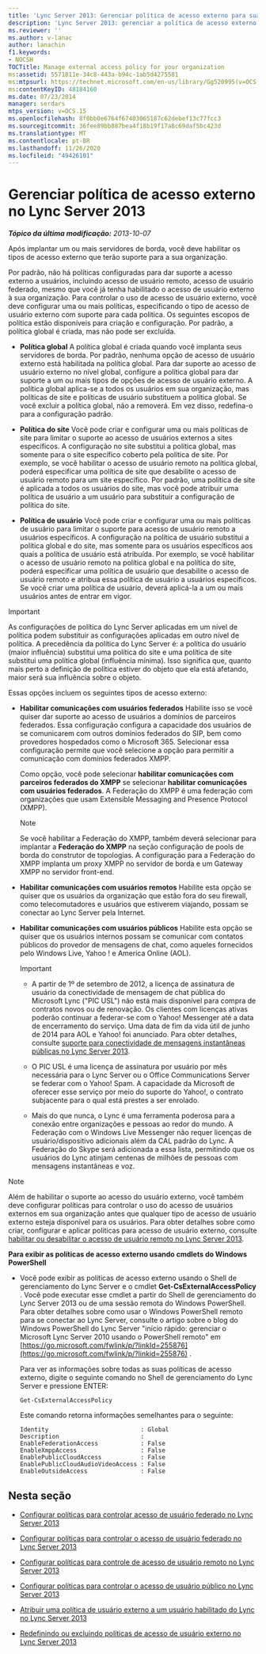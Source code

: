 ```yaml
---
title: 'Lync Server 2013: Gerenciar política de acesso externo para sua organização'
description: 'Lync Server 2013: gerenciar a política de acesso externo para sua organização.'
ms.reviewer: ''
ms.author: v-lanac
author: lanachin
f1.keywords:
- NOCSH
TOCTitle: Manage external access policy for your organization
ms:assetid: 5571811e-34c8-443a-b94c-1ab5d4275581
ms:mtpsurl: https://technet.microsoft.com/en-us/library/Gg520995(v=OCS.15)
ms:contentKeyID: 48184160
ms.date: 07/23/2014
manager: serdars
mtps_version: v=OCS.15
ms.openlocfilehash: 8f0bb0e6764f67403065187c62debef13c77fcc3
ms.sourcegitcommit: 36fee89bb887bea4f18b19f17a8c69daf5bc423d
ms.translationtype: MT
ms.contentlocale: pt-BR
ms.lasthandoff: 11/26/2020
ms.locfileid: "49426101"
---
```

# <a name="manage-external-access-policy-in-lync-server-2013"></a>Gerenciar política de acesso externo no Lync Server 2013

<div data-xmlns="http://www.w3.org/1999/xhtml">

<div class="topic" data-xmlns="http://www.w3.org/1999/xhtml" data-msxsl="urn:schemas-microsoft-com:xslt" data-cs="https://msdn.microsoft.com/">

<div data-asp="https://msdn2.microsoft.com/asp">



</div>

<div id="mainSection">

<div id="mainBody">

<span> </span>

_**Tópico da última modificação:** 2013-10-07_

Após implantar um ou mais servidores de borda, você deve habilitar os tipos de acesso externo que terão suporte para a sua organização.

Por padrão, não há políticas configuradas para dar suporte a acesso externo a usuários, incluindo acesso de usuário remoto, acesso de usuário federado, mesmo que você já tenha habilitado o acesso de usuário externo à sua organização. Para controlar o uso de acesso de usuário externo, você deve configurar uma ou mais políticas, especificando o tipo de acesso de usuário externo com suporte para cada política. Os seguintes escopos de política estão disponíveis para criação e configuração. Por padrão, a política global é criada, mas não pode ser excluída.

  - **Política global**   A política global é criada quando você implanta seus servidores de borda. Por padrão, nenhuma opção de acesso de usuário externo está habilitada na política global. Para dar suporte ao acesso de usuário externo no nível global, configure a política global para dar suporte a um ou mais tipos de opções de acesso de usuário externo. A política global aplica-se a todos os usuários em sua organização, mas políticas de site e políticas de usuário substituem a política global. Se você excluir a política global, não a removerá. Em vez disso, redefina-o para a configuração padrão.

  - **Política do site**   Você pode criar e configurar uma ou mais políticas de site para limitar o suporte ao acesso de usuários externos a sites específicos. A configuração no site substitui a política global, mas somente para o site específico coberto pela política de site. Por exemplo, se você habilitar o acesso de usuário remoto na política global, poderá especificar uma política de site que desabilite o acesso de usuário remoto para um site específico. Por padrão, uma política de site é aplicada a todos os usuários do site, mas você pode atribuir uma política de usuário a um usuário para substituir a configuração de política do site.

  - **Política de usuário**   Você pode criar e configurar uma ou mais políticas de usuário para limitar o suporte para acesso de usuário remoto a usuários específicos. A configuração na política de usuário substitui a política global e do site, mas somente para os usuários específicos aos quais a política de usuário está atribuída. Por exemplo, se você habilitar o acesso de usuário remoto na política global e na política do site, poderá especificar uma política de usuário que desabilite o acesso de usuário remoto e atribua essa política de usuário a usuários específicos. Se você criar uma política de usuário, deverá aplicá-la a um ou mais usuários antes de entrar em vigor.

<div>


> [!IMPORTANT]  
> As configurações de política do Lync Server aplicadas em um nível de política podem substituir as configurações aplicadas em outro nível de política. A precedência da política do Lync Server é: a política do usuário (maior influência) substitui uma política do site e uma política de site substitui uma política global (influência mínima). Isso significa que, quanto mais perto a definição de política estiver do objeto que ela está afetando, maior será sua influência sobre o objeto.



</div>

Essas opções incluem os seguintes tipos de acesso externo:

  - **Habilitar comunicações com usuários federados**   Habilite isso se você quiser dar suporte ao acesso de usuários a domínios de parceiros federados. Essa configuração configura a capacidade dos usuários de se comunicarem com outros domínios federados do SIP, bem como provedores hospedados como o Microsoft 365. Selecionar essa configuração permite que você selecione a opção para permitir a comunicação com domínios federados XMPP.
    
    Como opção, você pode selecionar **habilitar comunicações com parceiros federados do XMPP** se selecionar **habilitar comunicações com usuários federados**. A Federação do XMPP é uma federação com organizações que usam Extensible Messaging and Presence Protocol (XMPP).
    
    <div>
    

    > [!NOTE]  
    > Se você habilitar a Federação do XMPP, também deverá selecionar para implantar a <STRONG>Federação do XMPP</STRONG> na seção configuração de pools de borda do construtor de topologias. A configuração para a Federação do XMPP implanta um proxy XMPP no servidor de borda e um Gateway XMPP no servidor front-end.

    
    </div>

  - **Habilitar comunicações com usuários remotos**   Habilite esta opção se quiser que os usuários da organização que estão fora do seu firewall, como telecomutadores e usuários que estiverem viajando, possam se conectar ao Lync Server pela Internet.

  - **Habilitar comunicações com usuários públicos**   Habilite esta opção se quiser que os usuários internos possam se comunicar com contatos públicos do provedor de mensagens de chat, como aqueles fornecidos pelo Windows Live, Yahoo \! e America Online (AOL).
    
    <div>
    

    > [!IMPORTANT]  
    > <UL>
    > <LI>
    > <P>A partir de 1º de setembro de 2012, a licença de assinatura de usuário da conectividade de mensagem de chat pública do Microsoft Lync ("PIC USL") não está mais disponível para compra de contratos novos ou de renovação. Os clientes com licenças ativas poderão continuar a federar-se com o Yahoo! Messenger até a data de encerramento do serviço. Uma data de fim da vida útil de junho de 2014 para AOL e Yahoo! foi anunciado. Para obter detalhes, consulte <A href="lync-server-2013-support-for-public-instant-messenger-connectivity.md">suporte para conectividade de mensagens instantâneas públicas no Lync Server 2013</A>.</P>
    > <LI>
    > <P>O PIC USL é uma licença de assinatura por usuário por mês necessária para o Lync Server ou o Office Communications Server se federar com o Yahoo! Spam. A capacidade da Microsoft de oferecer esse serviço por meio do suporte do Yahoo!, o contrato subjacente para o qual está prestes a ser enrolado.</P>
    > <LI>
    > <P>Mais do que nunca, o Lync é uma ferramenta poderosa para a conexão entre organizações e pessoas ao redor do mundo. A Federação com o Windows Live Messenger não requer licenças de usuário/dispositivo adicionais além da CAL padrão do Lync. A Federação do Skype será adicionada a essa lista, permitindo que os usuários do Lync atinjam centenas de milhões de pessoas com mensagens instantâneas e voz.</P></LI></UL>

    
    </div>

<div>


> [!NOTE]  
> Além de habilitar o suporte ao acesso do usuário externo, você também deve configurar políticas para controlar o uso do acesso de usuários externos em sua organização antes que qualquer tipo de acesso de usuário externo esteja disponível para os usuários. Para obter detalhes sobre como criar, configurar e aplicar políticas para acesso de usuário externo, consulte <A href="lync-server-2013-enable-or-disable-remote-user-access.md">habilitar ou desabilitar o acesso de usuário remoto no Lync Server 2013</A>.



</div>

**Para exibir as políticas de acesso externo usando cmdlets do Windows PowerShell**

  - Você pode exibir as políticas de acesso externo usando o Shell de gerenciamento do Lync Server e o cmdlet **Get-CsExternalAccessPolicy** . Você pode executar esse cmdlet a partir do Shell de gerenciamento do Lync Server 2013 ou de uma sessão remota do Windows PowerShell. Para obter detalhes sobre como usar o Windows PowerShell remoto para se conectar ao Lync Server, consulte o artigo sobre o blog do Windows PowerShell do Lync Server "início rápido: gerenciar o Microsoft Lync Server 2010 usando o PowerShell remoto" em [https://go.microsoft.com/fwlink/p/?linkId=255876](https://go.microsoft.com/fwlink/p/?linkid=255876) .
    
    Para ver as informações sobre todas as suas políticas de acesso externo, digite o seguinte comando no Shell de gerenciamento do Lync Server e pressione ENTER:
    
        Get-CsExternalAccessPolicy
    
    Este comando retorna informações semelhantes para o seguinte:
    
        Identity                          : Global
        Description                       :
        EnableFederationAccess            : False
        EnableXmppAccess                  : False
        EnablePublicCloudAccess           : False
        EnablePublicCloudAudioVideoAccess : False
        EnableOutsideAccess               : False

<div>

## <a name="in-this-section"></a>Nesta seção

  - [Configurar políticas para controlar acesso de usuário federado no Lync Server 2013](lync-server-2013-configure-policies-to-control-federated-user-access.md)

  - [Configurar políticas para controlar o acesso de usuário federado no Lync Server 2013](lync-server-2013-configure-policies-to-control-xmpp-federated-user-access.md)

  - [Configurar políticas para controle de acesso de usuário remoto no Lync Server 2013](lync-server-2013-configure-policies-to-control-remote-user-access.md)

  - [Configurar políticas para controlar o acesso de usuário público no Lync Server 2013](lync-server-2013-configure-policies-to-control-public-user-access.md)

  - [Atribuir uma política de usuário externo a um usuário habilitado do Lync no Lync Server 2013](lync-server-2013-assign-an-external-user-access-policy-to-a-lync-enabled-user.md)

  - [Redefinindo ou excluindo políticas de acesso de usuário externo no Lync Server 2013](lync-server-2013-resetting-or-deleting-external-user-access-policies.md)

</div>

</div>

<span> </span>

</div>

</div>

</div>

